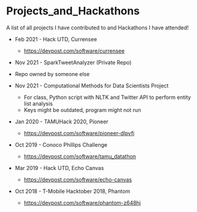 # Projects_and_Hackathons
A list of all projects I have contributed to and Hackathons I have attended! 

* Feb 2021 - Hack UTD, Currensee
  * https://devpost.com/software/currensee

* Nov 2021 - SparkTweetAnalyzer (Private Repo)
 * Repo owned by someone else

* Nov 2021 - Computational Methods for Data Scientists Project
  * For class, Python script with NLTK and Twitter API to perform entity list analysis
   * Keys might be outdated, program might not run 

* Jan 2020 - TAMUHack 2020, Pioneer
  * https://devpost.com/software/pioneer-dlpvfi

* Oct 2019 - Conoco Phillips Challenge
  * https://devpost.com/software/tamu_datathon

* Mar 2019 - Hack UTD, Echo Canvas
  * https://devpost.com/software/echo-canvas

* Oct 2018 - T-Mobile Hacktober 2018, Phantom
  * https://devpost.com/software/phantom-z648hj
